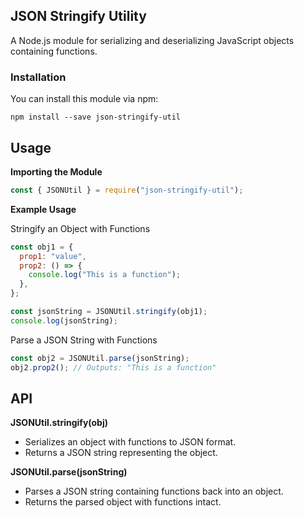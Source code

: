 ## JSON Stringify Utility

A Node.js module for serializing and deserializing JavaScript objects containing functions.

### Installation

You can install this module via npm:

```
npm install --save json-stringify-util
```

## Usage

**Importing the Module**

```javascript
const { JSONUtil } = require("json-stringify-util");
```

**Example Usage**

Stringify an Object with Functions

```javascript
const obj1 = {
  prop1: "value",
  prop2: () => {
    console.log("This is a function");
  },
};

const jsonString = JSONUtil.stringify(obj1);
console.log(jsonString);
```

Parse a JSON String with Functions

```javascript
const obj2 = JSONUtil.parse(jsonString);
obj2.prop2(); // Outputs: "This is a function"
```

## API

**JSONUtil.stringify(obj)**

- Serializes an object with functions to JSON format.
- Returns a JSON string representing the object.

**JSONUtil.parse(jsonString)**

- Parses a JSON string containing functions back into an object.
- Returns the parsed object with functions intact.
